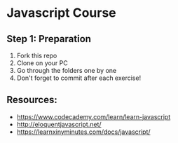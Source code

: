 # Javascript Course

## Step 1: Preparation

1. Fork this repo
2. Clone on your PC
3. Go through the folders one by one
4. Don't forget to commit after each exercise!

## Resources:

- https://www.codecademy.com/learn/learn-javascript
- http://eloquentjavascript.net/
- https://learnxinyminutes.com/docs/javascript/
